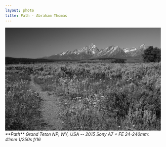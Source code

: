 ```yaml
---
layout: photo
title: Path · Abraham Thomas
---
```


<img src="/assets/photos/Path.jpg" width="540px" class="photo">

<i>
**Path**  
Grand Teton NP, WY, USA -- 2015  
Sony A7 + FE 24-240mm: 41mm 1/250s f/16  
</i>
